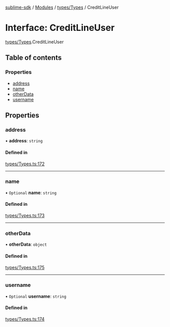 [sublime-sdk](../README.md) / [Modules](../modules.md) / [types/Types](../modules/types_Types.md) / CreditLineUser

# Interface: CreditLineUser

[types/Types](../modules/types_Types.md).CreditLineUser

## Table of contents

### Properties

- [address](types_Types.CreditLineUser.md#address)
- [name](types_Types.CreditLineUser.md#name)
- [otherData](types_Types.CreditLineUser.md#otherdata)
- [username](types_Types.CreditLineUser.md#username)

## Properties

### address

• **address**: `string`

#### Defined in

[types/Types.ts:172](https://github.com/sublime-finance/sublime-sdk/blob/7040d02/src/types/Types.ts#L172)

___

### name

• `Optional` **name**: `string`

#### Defined in

[types/Types.ts:173](https://github.com/sublime-finance/sublime-sdk/blob/7040d02/src/types/Types.ts#L173)

___

### otherData

• **otherData**: `object`

#### Defined in

[types/Types.ts:175](https://github.com/sublime-finance/sublime-sdk/blob/7040d02/src/types/Types.ts#L175)

___

### username

• `Optional` **username**: `string`

#### Defined in

[types/Types.ts:174](https://github.com/sublime-finance/sublime-sdk/blob/7040d02/src/types/Types.ts#L174)
